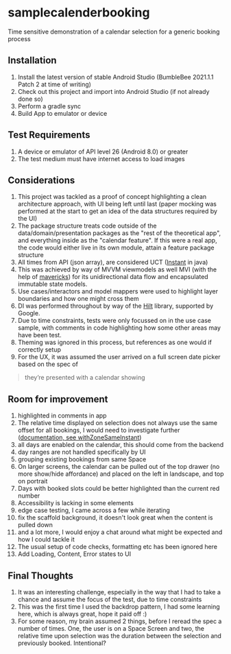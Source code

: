 


# samplecalenderbooking
Time sensitive demonstration of a calendar selection for a generic booking process

## Installation

 1. Install the latest version of stable Android Studio (BumbleBee 2021.1.1 Patch 2 at time of writing)
 2. Check out this project and import into Android Studio (if not already done so)
 3. Perform a gradle sync
 4. Build App to emulator or device

## Test Requirements

 1. A device or emulator of API level 26 (Android 8.0) or greater
 2. The test medium must have internet access to load images


## Considerations

 1. This project was tackled as a proof of concept highlighting a clean architecture approach, with UI being left until last (paper mocking was performed at the start to get an idea of the data structures required by the UI)
 2. The package structure treats code outside of the data/domain/presentation packages as the "rest of the theoretical app", and everything inside as the "calendar feature".  If this were a real app, the code would either live in its own module, attain a feature package structure
 3. All times from API (json array), are considered UCT ([Instant](https://docs.oracle.com/javase/8/docs/api/java/time/Instant.html) in java)
 4. This was achieved by way of MVVM viewmodels as well MVI (with the help of [mavericks](https://github.com/airbnb/mavericks)) for its unidirectional data flow and encapsulated immutable state models.
 5. Use cases/interactors and model mappers were used to highlight layer boundaries and how one might cross them
 6. DI was performed throughout by way of the [Hilt](https://dagger.dev/hilt/) library, supported by Google.
 7. Due to time constraints, tests were only focussed on in the use case sample, with comments in code highlighting how some other areas may have been test.
 8. Theming was ignored in this process, but references as one would if correctly setup
 9. For the UX, it was assumed the user arrived on a full screen date picker based on the spec of

> they’re presented with a calendar showing

## Room for improvement

 1. highlighted in comments in app
 2. The relative time displayed on selection does not always use the same offset for all bookings, I would need to investigate further ([documentation, see withZoneSameInstant](https://docs.oracle.com/javase/8/docs/api/java/time/ZonedDateTime.html))
 3. all days are enabled on the calendar, this should come from the backend
 4. day ranges are not handled specifically by UI
 5. grouping existing bookings from same Space
 6. On larger screens, the calendar can be pulled out of the top drawer (no more show/hide affordance) and placed on the left in landscape, and top on portrait
 7. Days with booked slots could be better highlighted than the current red number
 8. Accessibility is lacking in some elements
 9. edge case testing, I came across a few while iterating
 10. fix the scaffold background, it doesn't look great when the content is pulled down
 11. and a lot more, I would enjoy a chat around what might be expected and how I could tackle it
 12. The usual setup of code checks, formatting etc has been ignored here
 13. Add Loading, Content, Error states to UI

## Final Thoughts

 1. It was an interesting challenge, especially in the way that I had to take a chance and assume the focus of the test, due to time constraints
 2. This was the first time I used the backdrop pattern, I had some learning here, which is always great, hope it paid off :)
 3. For some reason, my brain assumed 2 things, before I reread the spec a number of times. One, the user is on a Space Screen and two, the relative time upon selection was the duration between the selection and previously booked. Intentional?